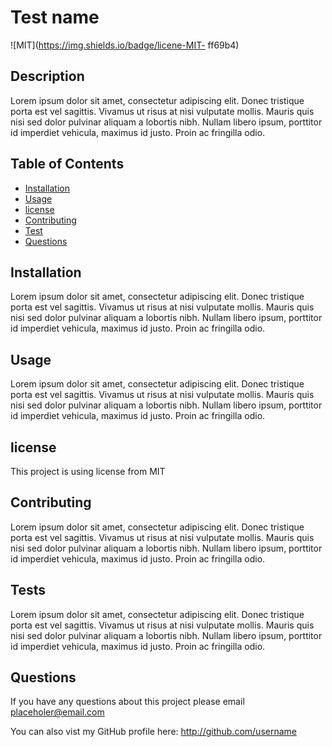# Test name

  ![MIT](https://img.shields.io/badge/licene-MIT- ff69b4)

  ## Description
  Lorem ipsum dolor sit amet, consectetur adipiscing elit. Donec tristique porta est vel sagittis. Vivamus ut risus at nisi vulputate mollis. Mauris quis nisi sed dolor pulvinar aliquam a lobortis nibh. Nullam libero ipsum, porttitor id imperdiet vehicula, maximus id justo. Proin ac fringilla odio.

  ## Table of Contents
  - [Installation](#installation)
  - [Usage](#usage)
  - [license](#license)
  - [Contributing](#contributing)
  - [Test](#test)
  - [Questions](#questions)

  ## Installation
  Lorem ipsum dolor sit amet, consectetur adipiscing elit. Donec tristique porta est vel sagittis. Vivamus ut risus at nisi vulputate mollis. Mauris quis nisi sed dolor pulvinar aliquam a lobortis nibh. Nullam libero ipsum, porttitor id imperdiet vehicula, maximus id justo. Proin ac fringilla odio.

  ## Usage
  Lorem ipsum dolor sit amet, consectetur adipiscing elit. Donec tristique porta est vel sagittis. Vivamus ut risus at nisi vulputate mollis. Mauris quis nisi sed dolor pulvinar aliquam a lobortis nibh. Nullam libero ipsum, porttitor id imperdiet vehicula, maximus id justo. Proin ac fringilla odio.

  ## license
  This project is using license from MIT

  ## Contributing
  Lorem ipsum dolor sit amet, consectetur adipiscing elit. Donec tristique porta est vel sagittis. Vivamus ut risus at nisi vulputate mollis. Mauris quis nisi sed dolor pulvinar aliquam a lobortis nibh. Nullam libero ipsum, porttitor id imperdiet vehicula, maximus id justo. Proin ac fringilla odio.

  ## Tests
  Lorem ipsum dolor sit amet, consectetur adipiscing elit. Donec tristique porta est vel sagittis. Vivamus ut risus at nisi vulputate mollis. Mauris quis nisi sed dolor pulvinar aliquam a lobortis nibh. Nullam libero ipsum, porttitor id imperdiet vehicula, maximus id justo. Proin ac fringilla odio.

  ## Questions
  If you have any questions about this project please email placeholer@email.com

  You can also vist my GitHub profile here: http://github.com/username

